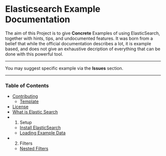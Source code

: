 # Elasticsearch Example Documentation

The aim of this Project is to give **Concrete** Examples of using ElasticSearch, together with hints, tips, and undocumented features. It was born from a belief that while the official documentation describes a lot, it is example based, and does not give an exhaustive decription of everything that can be done with this powerful tool.

---

You may suggest specific example via the **Issues** section.

---

### Table of Contents

* [Contributing](/docs/contributing.md)
    * [Template](/docs/_template.md)
* [License](/LICENSE)
* [What is Elastic Search](/docs/what-is-elasticsearch.md)
* 1. Setup
    * [Install ElasticSearch](/docs/1-setup/install.md)
    * [Loading Example Data](/docs/1-setup/load-example-data.md)
* 2. Filters
    * [Nested Filters](/docs/2-filters/filters-nested.md)
